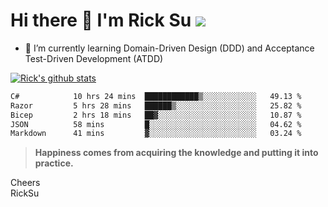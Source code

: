 # Hi there 👋 I'm Rick Su ![](https://komarev.com/ghpvc/?username=ricksu978)
<!--
**ricksu978/ricksu978** is a ✨ _special_ ✨ repository because its `README.md` (this file) appears on your GitHub profile.

Here are some ideas to get you started:

- 🔭 I’m currently working on ...
-->
- 🌱 I’m currently learning Domain-Driven Design (DDD) and Acceptance Test-Driven Development (ATDD)
<!--
- 👯 I’m looking to collaborate on ...
- 🤔 I’m looking for help with ...
- 💬 Ask me about ...
- 📫 How to reach me: ...
- 😄 Pronouns: ...
- ⚡ Fun fact: ...
-->
[![Rick's github stats](https://github-readme-stats.vercel.app/api?username=ricksu978&theme=dark)](https://github.com/ricksu978/ricksu978)

<!--START_SECTION:waka-->

```txt
C#            10 hrs 24 mins  ████████████▒░░░░░░░░░░░░   49.13 %
Razor         5 hrs 28 mins   ██████▒░░░░░░░░░░░░░░░░░░   25.82 %
Bicep         2 hrs 18 mins   ██▓░░░░░░░░░░░░░░░░░░░░░░   10.87 %
JSON          58 mins         █░░░░░░░░░░░░░░░░░░░░░░░░   04.62 %
Markdown      41 mins         ▓░░░░░░░░░░░░░░░░░░░░░░░░   03.24 %
```

<!--END_SECTION:waka-->

> **Happiness comes from acquiring the knowledge and putting it into practice.**

Cheers  
RickSu 
